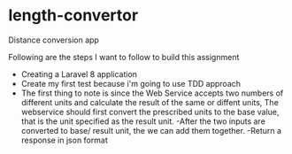 # length-convertor
Distance conversion app

Following are the steps I want to follow to build this assignment

- Creating a Laravel 8 application
- Create my first test because i'm going to use TDD approach
- The first thing to note is since the Web Service accepts two numbers of different units and calculate the result of the same or diffent units,
  The webservice should first convert the prescribed units to the base value, that is the unit specified as the result unit.
-After the two inputs are converted to base/ result unit, the we can add them together.
-Return a response in json format


